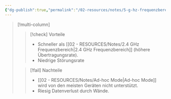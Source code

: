 ```yaml
---
{"dg-publish":true,"permalink":"/02-resources/notes/5-g-hz-frequenzbereich/","tags":["netzwerk/wifi"],"noteIcon":""}
---
```


>[!multi-column]
> 
>>[!check] Vorteile
>>- Schneller als [[02 - RESOURCES/Notes/2.4 GHz Frequenzbereich\|2.4 GHz Frequenzbereich]] (höhere Übertragungsrate).
>>- Niedrige Störungsrate
> 
>>[!fail] Nachteile
>>- [[02 - RESOURCES/Notes/Ad-hoc Mode\|Ad-hoc Mode]] wird von den meisten Geräten nicht unterstützt.
>>- Riesig Datenverlust durch Wände. 

